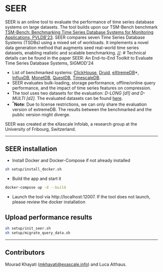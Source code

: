 # SEER

SEER is an online tool to evaluate the performance of time series database systems on large datasets.
The tool builds upon our TSM-Bench benchmark [TSM-Bench: Benchmarking Time Series Database Systems for Monitoring Applications, PVLDB'23](https://www.vldb.org/pvldb/vol16/p3363-khelifati.pdf).
SEER compares seven Time Series Database Systems (TSDBs) using a mixed set of workloads. It implements a novel data generation method that augments seed real-world time series datasets, enabling realistic and scalable benchmarking. 
[//]: # Technical details can be found in the paper SEER: An End-to-End Toolkit to Evaluate Time Series Database Systems, SIGMOD'24

- List of benchmarked systems: [ClickHouse](https://clickhouse.com/), [Druid](https://druid.apache.org/), [eXtremeDB](https://www.mcobject.com/)*, [InfluxDB](https://docs.influxdata.com/influxdb/v1.7/), [MonetDB](https://www.monetdb.org/easy-setup/), [QuestDB](https://questdb.io/), [TimescaleDB](https://www.timescale.com/).
- SEER evaluates bulk-loading,  storage performance, offline/online query performance, and the impact of time series features on compression.
- The tool uses two datasets for the evaluation: *D-LONG [d1] and D-MULTI [d2]*. The evaluated datasets can be found [here](https://github.com/eXascaleInfolab/TSM-Bench/tree/main/datasets).
- <sup>*</sup>**Note**: Due to license restrictions, we can only share the evaluation version of extremeDB. The results between the benchmarked and the public version might diverge. 


 SEER was created at the eXascale Infolab, a research group at the University of Fribourg, Switzerland. 

___


[//]: # (###  Prerequisites)

[//]: # ([//]: # &#40;- Ubuntu 20 &#40;including Ubuntu derivatives, e.g., Xubuntu&#41;; 128 GB RAM&#41;)
[//]: # (- Clone this repository )

[//]: # (- Install Docker and Docker-Compose)

[//]: # (___)


## SEER installation
- Install Docker and Docker-Compose if not already installed
```bash
sh setup/install_docker.sh
```  

- Build the app and start it
```bash
docker-compose up -d --build
```

- Launch the tool via http://localhost:12007. If the tool does not launch, please review the docker installation


##  Upload performance results

```bash
sh setup/init_seer.sh
sh setup/migrate_query_data.sh
```


___

## Contributors

Mourad Khayati (mkhayati@exascale.info) and Luca Althaus.

[//]: # (### Load query data into django models)

[//]: # (Open the django shell)

[//]: # (```bash)

[//]: # (docker exec -it $container_id python3 manage.py shell)

[//]: # (```)

[//]: # (Inside the shell execute the following commands:)

[//]: # (```python)

[//]: # (from djangoProject.models.load_query_data import load_offline_query_data)

[//]: # (load_offline_query_data&#40;&#41;)

[//]: # (```)

[//]: # (Quit the django shell using Ctr-Z.)

<!---



###  Live Systems Configuration

The installation and loading of the systems for the live execution setup can be found [here](systems/README.md).


## SEER Extension

### New Datasets

- To add datasets to the feature compression: [link](compression_data/README.md).

- To add datasets to the time series generation: [link](generation/README.md).

### New System's results
- offline
1. Go to `query_data/offline_queries` folder:
2. Select the dataset folder and add the results of the system in a file system_name.csv
    the file contains the following columns:
    - runtime: the computed runtime of the query
    - variance: the variance of the query
    - query: the query e.g q4
    - n_s : the number of sensors
    - n_st : the number of stations
    - timerange : the time range of the query
3. Go to `views/offline_queries_view.py` update the context of the query class and add the system to systems (line 32).
4. Go to "djangoProject/models/load_query_data.py" and add the system to the systems list (line 10).
5. Load the query data into the django models
   ```bash
   sh setup/sh setup/migrate_query_data.sh
   ```

- online
1. Go to `query_data/online_queries` folder:
2. Select the dataset folder and add the results of the system in a file system_name.csv
    the file contains the following columns:
    - runtime: the computed runtime of the query
    - variance: the variance of the query
    - query: the query e.g q4
    - n_s : the number of sensors
    - n_st : the number of stations
    - timerange : the time range of the query
    - insertion_rate: the ingestion rate 
3. Go to `views/online_queries_view.py` update the context of the query class and add the system to systems (line 38).

## Useful commands

### Open the django shell to run python code in tools environment

```bash
docker ps
```

Replace $container_id with the id of the app container and run 

```bash
docker exec -it $container_id python3 manage.py shell
```
-->

